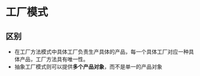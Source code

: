 # 工厂模式

## 区别

- 在工厂方法模式中具体工厂负责生产具体的产品，每一个具体工厂对应一种具体产品，工厂方法具有唯一性。
- 抽象工厂模式则可以提供**多个产品对象**，而不是单一的产品对象

